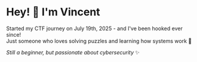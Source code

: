 # Hey! 👋 I'm Vincent

Started my CTF journey on July 19th, 2025 - and I've been hooked ever since!  
Just someone who loves solving puzzles and learning how systems work 🧩

*Still a beginner, but passionate about cybersecurity* ✨
